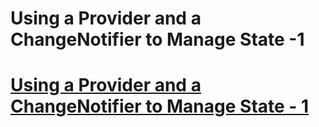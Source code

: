 <h1>Using a Provider and a ChangeNotifier to Manage State -1</h1>

<h1><a href= 'https://github.com/AvinandanBose/todolistapp_updates/tree/master_seventeen'>Using a Provider and a ChangeNotifier to Manage State - 1</a></h1>
